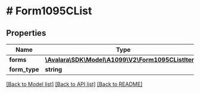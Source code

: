 # # Form1095CList

## Properties

Name | Type | Description | Notes
------------ | ------------- | ------------- | -------------
**forms** | [**\Avalara\SDK\Model\A1099\V2\Form1095CListItem[]**](Form1095CListItem.md) |  | [optional]
**form_type** | **string** |  | [optional]

[[Back to Model list]](../../../README.md#models) [[Back to API list]](../../../README.md#endpoints) [[Back to README]](../../../README.md)
